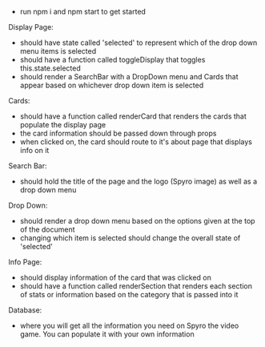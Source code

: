 - run npm i and npm start to get started

Display Page:

- should have state called 'selected' to represent which of the drop down menu items is selected
- should have a function called toggleDisplay that toggles this.state.selected
- should render a SearchBar with a DropDown menu and Cards that appear based on whichever drop down item is selected

Cards:

- should have a function called renderCard that renders the cards that populate the display page
- the card information should be passed down through props
- when clicked on, the card should route to it's about page that displays info on it

Search Bar:

- should hold the title of the page and the logo (Spyro image) as well as a drop down menu

Drop Down:

- should render a drop down menu based on the options given at the top of the document
- changing which item is selected should change the overall state of 'selected'

Info Page:

- should display information of the card that was clicked on
- should have a function called renderSection that renders each section of stats or information based on the category that is passed into it

Database:

- where you will get all the information you need on Spyro the video game. You can populate it with your own information